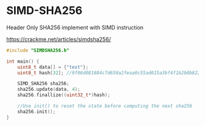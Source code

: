 # SIMD-SHA256
Header Only SHA256 implement with SIMD instruction

https://crackme.net/articles/simdsha256/

```C++
#include "SIMDSHA256.h"

int main() {
    uint8_t data[] = {"test"};
    uint8_t hash[32]; //9f86d081884c7d659a2feaa0c55ad015a3bf4f1b2b0b822cd15d6c15b0f00a08

    SIMD_SHA256 sha256;
    sha256.update(data, 4);
    sha256.finallize((uint32_t*)hash);

    //Use init() to reset the state before computing the next sha256
    sha256.init();
}
```
